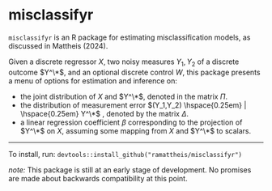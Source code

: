 # misclassifyr

`misclassifyr` is an R package for estimating misclassification models, as discussed in Mattheis (2024). 

Given a discrete regressor $X$, two noisy measures $Y_1, Y_2$  of a discrete outcome $Y^\*$, and an optional discrete control $W$, this package presents a menu of options for estimation and inference on:

- the joint distribution of $X$ and $Y^\*$, denoted in the matrix $\Pi$. 
- the distribution of measurement error $(Y_1,Y_2) \hspace{0.25em} | \hspace{0.25em} Y^\*$ , denoted by the matrix $\Delta$.
- a linear regression coefficient $\beta$  corresponding to the projection of $Y^\*$ on $X$, assuming some mapping from $X$ and $Y^\*$ to scalars. 

  

---

To install, run: `devtools::install_github("ramattheis/misclassifyr")`

*note:* This package is still at an early stage of development. No promises are made about backwards compatibility at this point. 

